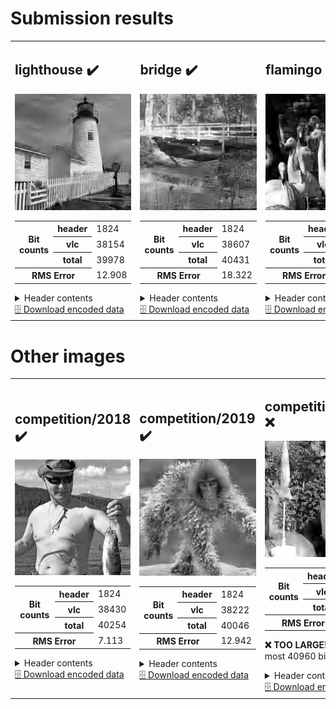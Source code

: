 <h1>Submission results</h1>

<table>
<tr>
<td>
<h2>lighthouse ✔️</h2>
<img src="./lighthouse.svg?raw=true" alt="lighthouse (output)">
<table>
<tr><th rowspan='3' scope='row'>Bit counts</th><th scope='row'>header</th><td>1824</td></tr>
<tr><th scope='row'>vlc</th><td>38154</td></tr>
<tr><th scope='row'>total</th><td>39978</td></tr>
<tr><th colspan='2' scope='row'>RMS Error</th><td>12.908</td></tr>
</table>
<details><summary>Header contents</summary><pre>
(HuffmanTable(bits=array([ 0,  2,  1,  1,  3,  6,  8,  7,  9,  8, 10,  5,  5,  2, 95,  0]), huffval=array([  1, 240,   2,  17,  18,  33,  49,   3,  65,  81,  97, 113, 145,
        34,  50, 129, 161, 177, 193, 209, 225,   4,  19,  66,  82, 114,
       130, 241,  35,  51,  98, 146, 162, 178, 194, 210, 242,   5,   6,
        20,  21,  52,  67,  83, 226,   0,  22,  68,  84,  99, 100, 115,
       131, 147, 227,  36,  37,  53, 179, 195, 116, 117, 164, 211, 243,
         7,   8,   9,  10,  23,  24,  25,  26,  38,  39,  40,  41,  42,
        54,  55,  56,  57,  58,  69,  70,  71,  72,  73,  74,  85,  86,
        87,  88,  89,  90, 101, 102, 103, 104, 105, 106, 118, 119, 120,
       121, 122, 132, 133, 134, 135, 136, 137, 138, 148, 149, 150, 151,
       152, 153, 154, 163, 165, 166, 167, 168, 169, 170, 180, 181, 182,
       183, 184, 185, 186, 196, 197, 198, 199, 200, 201, 202, 212, 213,
       214, 215, 216, 217, 218, 228, 229, 230, 231, 232, 233, 234, 244,
       245, 246, 247, 248, 249, 250])), array([[ 1.539 ,  1.227 ,  1.049 ,  1.373 ,  1.018 ,  0.827 ,  1.713 ,
         1.    ],
       [ 1.908 ,  1.454 ,  1.145 ,  1.003 ,  0.894 ,  0.82  ,  1.8545,
        15.77  ],
       [ 6.508 ,  4.363 ,  2.898 ,  2.365 ,  1.983 ,  1.171 ,  1.591 ,
        15.77  ]], dtype=float16), 6.434)
</pre></details>
<a href="./lighthouse.pkl?raw=true" download>🗄️ Download encoded data</a>
</td>
<td>
<h2>bridge ✔️</h2>
<img src="./bridge.svg?raw=true" alt="bridge (output)">
<table>
<tr><th rowspan='3' scope='row'>Bit counts</th><th scope='row'>header</th><td>1824</td></tr>
<tr><th scope='row'>vlc</th><td>38607</td></tr>
<tr><th scope='row'>total</th><td>40431</td></tr>
<tr><th colspan='2' scope='row'>RMS Error</th><td>18.322</td></tr>
</table>
<details><summary>Header contents</summary><pre>
(HuffmanTable(bits=array([ 0,  1,  1,  4,  5,  9,  4,  4,  8,  5, 10, 11,  0,  3, 97,  0]), huffval=array([240,   1,   2,  17,  33,  49,  18,  65,  81,  97, 113,   3,  34,
       129, 145, 161, 177, 193, 209, 241,  19,  50,  66, 225,   4,  82,
        98, 114,   5,  35,  67, 130, 146, 178, 194, 242,   6,  20,  51,
       162, 210,   0,   7,   8,  21,  36,  37,  83, 115, 131, 226,  38,
        52,  53, 100, 116, 147, 148, 163, 179, 195, 243,   9,  10,  22,
        23,  24,  25,  26,  39,  40,  41,  42,  54,  55,  56,  57,  58,
        68,  69,  70,  71,  72,  73,  74,  84,  85,  86,  87,  88,  89,
        90,  99, 101, 102, 103, 104, 105, 106, 117, 118, 119, 120, 121,
       122, 132, 133, 134, 135, 136, 137, 138, 149, 150, 151, 152, 153,
       154, 164, 165, 166, 167, 168, 169, 170, 180, 181, 182, 183, 184,
       185, 186, 196, 197, 198, 199, 200, 201, 202, 211, 212, 213, 214,
       215, 216, 217, 218, 227, 228, 229, 230, 231, 232, 233, 234, 244,
       245, 246, 247, 248, 249, 250])), array([[ 4.42 ,  3.068,  2.592,  2.502,  2.088,  2.281,  1.661,  1.   ],
       [ 3.746,  2.441,  2.035,  1.78 ,  1.337,  1.298,  2.457, 30.12 ],
       [ 9.52 ,  5.375,  3.994,  3.607,  3.365,  2.844,  3.77 , 30.12 ]],
      dtype=float16), 3.527)
</pre></details>
<a href="./bridge.pkl?raw=true" download>🗄️ Download encoded data</a>
</td>
<td>
<h2>flamingo ✔️</h2>
<img src="./flamingo.svg?raw=true" alt="flamingo (output)">
<table>
<tr><th rowspan='3' scope='row'>Bit counts</th><th scope='row'>header</th><td>1824</td></tr>
<tr><th scope='row'>vlc</th><td>38263</td></tr>
<tr><th scope='row'>total</th><td>40087</td></tr>
<tr><th colspan='2' scope='row'>RMS Error</th><td>15.320</td></tr>
</table>
<details><summary>Header contents</summary><pre>
(HuffmanTable(bits=array([ 0,  1,  1,  3,  5, 10,  8,  9,  6,  7,  6, 11,  3,  0, 91,  1]), huffval=array([240,   1,   2,  17,  33,   3,  18,  49,  65,  81,   4,  19,  34,
        50,  97, 113, 129, 145, 161, 177,   5,  66,  82,  98, 193, 209,
       225, 241,  20,  35,  51, 114, 130, 146, 162, 178, 194,   6,  67,
        83, 210, 226, 242,  21,  36,  52, 115, 131, 147, 179,   0,  22,
        37,  53,  99, 163,   7,   8,  23,  68,  84, 100, 101, 116, 132,
       195, 227, 149, 211, 243,   9,  10,  24,  25,  26,  38,  39,  40,
        41,  42,  54,  55,  56,  57,  58,  69,  70,  71,  72,  73,  74,
        85,  86,  87,  88,  89,  90, 102, 103, 104, 105, 106, 117, 118,
       119, 120, 121, 122, 133, 134, 135, 136, 137, 138, 148, 150, 151,
       152, 153, 154, 164, 165, 166, 167, 168, 169, 170, 180, 181, 182,
       183, 184, 185, 186, 196, 197, 198, 199, 200, 201, 202, 212, 213,
       214, 215, 216, 217, 218, 228, 229, 230, 231, 232, 233, 234, 244,
       245, 246, 247, 248, 249, 250])), array([[ 5.5  ,  3.346,  2.252,  1.504,  1.629,  2.018,  6.453,  1.   ],
       [ 7.37 ,  4.656,  3.121,  2.361,  2.021,  1.235,  2.197, 47.72 ],
       [15.03 ,  9.086,  5.492,  3.654,  2.58 ,  1.768,  4.77 , 47.72 ]],
      dtype=float16), 2.674)
</pre></details>
<a href="./flamingo.pkl?raw=true" download>🗄️ Download encoded data</a>
</td>
</tr>
</table>
<h1>Other images</h1>

<table>
<tr>
<td>
<h2>competition/2018 ✔️</h2>
<img src="./competition/2018.svg?raw=true" alt="competition/2018 (output)">
<table>
<tr><th rowspan='3' scope='row'>Bit counts</th><th scope='row'>header</th><td>1824</td></tr>
<tr><th scope='row'>vlc</th><td>38430</td></tr>
<tr><th scope='row'>total</th><td>40254</td></tr>
<tr><th colspan='2' scope='row'>RMS Error</th><td>7.113</td></tr>
</table>
<details><summary>Header contents</summary><pre>
(HuffmanTable(bits=array([ 0,  2,  0,  2,  5,  7,  8,  4,  8,  7,  6,  8,  7,  1, 97,  0]), huffval=array([  1, 240,   2,  17,   3,  33,  49,  65,  81,   4,  18,  97, 113,
       129, 145, 209,   5,  34,  50, 161, 177, 193, 225, 241,  19,  66,
        82, 114,   6,  20,  35,  51,  98, 130, 146, 178,  36,  83, 162,
       194, 210, 226, 242,   0,   8,  21,  67,  99, 115,   7,   9,  22,
        52,  68,  69, 163, 179,  23, 116, 131, 147, 195, 211, 243,  10,
        24,  25,  26,  37,  38,  39,  40,  41,  42,  53,  54,  55,  56,
        57,  58,  70,  71,  72,  73,  74,  84,  85,  86,  87,  88,  89,
        90, 100, 101, 102, 103, 104, 105, 106, 117, 118, 119, 120, 121,
       122, 132, 133, 134, 135, 136, 137, 138, 148, 149, 150, 151, 152,
       153, 154, 164, 165, 166, 167, 168, 169, 170, 180, 181, 182, 183,
       184, 185, 186, 196, 197, 198, 199, 200, 201, 202, 212, 213, 214,
       215, 216, 217, 218, 227, 228, 229, 230, 231, 232, 233, 234, 244,
       245, 246, 247, 248, 249, 250])), array([[ 8.   ,  4.207,  3.07 ,  2.162,  1.805,  1.696,  1.236,  1.   ],
       [ 9.37 ,  4.926,  2.996,  2.27 ,  1.949,  1.305,  1.896, 41.22 ],
       [28.62 ,  8.586,  5.66 ,  4.29 ,  2.994,  2.385,  3.123, 41.22 ]],
      dtype=float16), 1.13)
</pre></details>
<a href="./competition/2018.pkl?raw=true" download>🗄️ Download encoded data</a>
</td>
<td>
<h2>competition/2019 ✔️</h2>
<img src="./competition/2019.svg?raw=true" alt="competition/2019 (output)">
<table>
<tr><th rowspan='3' scope='row'>Bit counts</th><th scope='row'>header</th><td>1824</td></tr>
<tr><th scope='row'>vlc</th><td>38222</td></tr>
<tr><th scope='row'>total</th><td>40046</td></tr>
<tr><th colspan='2' scope='row'>RMS Error</th><td>12.942</td></tr>
</table>
<details><summary>Header contents</summary><pre>
(HuffmanTable(bits=array([ 0,  1,  2,  2,  5,  9,  3,  5,  9,  7, 12,  7,  0,  3, 97,  0]), huffval=array([240,   1,  17,   2,  33,  18,  49,  65,  81,  97,   3, 113, 129,
       145, 161, 177, 193, 209, 225,  34,  50, 241,   4,  19,  66,  82,
        98,   5,  20,  35, 114, 130, 146, 178, 194, 226,  21,  51,  67,
        83, 162, 210, 242,   0,   6,   7,  22,  36,  52,  53,  99, 115,
       131, 147, 163,  23,  37,  38,  54,  68, 179, 227,   8,   9,  10,
        24,  25,  26,  39,  40,  41,  42,  55,  56,  57,  58,  69,  70,
        71,  72,  73,  74,  84,  85,  86,  87,  88,  89,  90, 100, 101,
       102, 103, 104, 105, 106, 116, 117, 118, 119, 120, 121, 122, 132,
       133, 134, 135, 136, 137, 138, 148, 149, 150, 151, 152, 153, 154,
       164, 165, 166, 167, 168, 169, 170, 180, 181, 182, 183, 184, 185,
       186, 195, 196, 197, 198, 199, 200, 201, 202, 211, 212, 213, 214,
       215, 216, 217, 218, 228, 229, 230, 231, 232, 233, 234, 243, 244,
       245, 246, 247, 248, 249, 250])), array([[ 2.818 ,  1.917 ,  1.6   ,  1.49  ,  0.9575,  1.14  ,  1.153 ,
         1.    ],
       [ 2.61  ,  1.759 ,  1.516 ,  1.535 ,  1.088 ,  1.578 ,  1.051 ,
        18.23  ],
       [ 5.566 ,  3.156 ,  2.11  ,  2.379 ,  1.783 ,  0.994 ,  1.7   ,
        18.23  ]], dtype=float16), 4.91)
</pre></details>
<a href="./competition/2019.pkl?raw=true" download>🗄️ Download encoded data</a>
</td>
<td>
<h2>competition/2020 ❌</h2>
<img src="./competition/2020.svg?raw=true" alt="competition/2020 (output)">
<table>
<tr><th rowspan='3' scope='row'>Bit counts</th><th scope='row'>header</th><td>1824</td></tr>
<tr><th scope='row'>vlc</th><td>44118</td></tr>
<tr><th scope='row'>total</th><td>45942</td></tr>
<tr><th colspan='2' scope='row'>RMS Error</th><td>27.078</td></tr>
</table>
<p><b>❌ TOO LARGE!</b> Must be at most 40960 bits</p>
<details><summary>Header contents</summary><pre>
(HuffmanTable(bits=array([ 0,  1,  1,  3,  7,  6, 10,  2, 13,  5,  5, 11,  6,  3, 89,  0]), huffval=array([240,   1,   2,  17,  33,  18,  34,  49,  65,  81,  97, 113,   3,
        50, 129, 145, 161, 177,   4,  19,  35,  66,  82,  98, 193, 209,
       225, 241,  51, 114,  20,  52,  67,  83,  99, 130, 146, 162, 178,
       194, 210, 226, 242,   5,  21,  36,  68, 115,   0,  22, 131, 179,
       211,   6,  37,  38,  39,  53,  54,  84, 100, 148, 195, 227,  70,
       132, 147, 163, 196, 243,   7,   8,   9,  10,  23,  24,  25,  26,
        40,  41,  42,  55,  56,  57,  58,  69,  71,  72,  73,  74,  85,
        86,  87,  88,  89,  90, 101, 102, 103, 104, 105, 106, 116, 117,
       118, 119, 120, 121, 122, 133, 134, 135, 136, 137, 138, 149, 150,
       151, 152, 153, 154, 164, 165, 166, 167, 168, 169, 170, 180, 181,
       182, 183, 184, 185, 186, 197, 198, 199, 200, 201, 202, 212, 213,
       214, 215, 216, 217, 218, 228, 229, 230, 231, 232, 233, 234, 244,
       245, 246, 247, 248, 249, 250])), array([[ 2.18 ,  1.38 ,  1.256,  1.254,  1.036,  1.06 ,  6.67 ,  1.   ],
       [ 2.43 ,  1.591,  1.384,  1.357,  1.234,  1.006,  2.47 , 25.98 ],
       [ 5.37 ,  2.36 ,  1.667,  1.973,  2.428,  1.574,  5.688, 25.98 ]],
      dtype=float16), 9.99)
</pre></details>
<a href="./competition/2020.pkl?raw=true" download>🗄️ Download encoded data</a>
</td>
<td>
<h2>competition/2021 ✔️</h2>
<img src="./competition/2021.svg?raw=true" alt="competition/2021 (output)">
<table>
<tr><th rowspan='3' scope='row'>Bit counts</th><th scope='row'>header</th><td>1824</td></tr>
<tr><th scope='row'>vlc</th><td>38317</td></tr>
<tr><th scope='row'>total</th><td>40141</td></tr>
<tr><th colspan='2' scope='row'>RMS Error</th><td>13.197</td></tr>
</table>
<details><summary>Header contents</summary><pre>
(HuffmanTable(bits=array([ 0,  1,  2,  2,  5,  5, 11,  6,  8,  7,  4, 16,  0,  0, 95,  0]), huffval=array([240,   1,  17,   2,  33,   3,  18,  49,  65,  81,  34,  97, 113,
       129, 145,   4,  19,  50,  66,  82, 161, 177, 193, 209, 225, 241,
        35,  98, 114, 130, 162, 178,   5,  20,  51,  67, 146, 194, 210,
       242,  21,  36,  83,  99, 115, 131, 226,   0,  53, 163, 211,   6,
        22,  24,  37,  52,  68,  69,  84, 100, 116, 147, 164, 179, 180,
       212, 243,   7,   8,   9,  10,  23,  25,  26,  38,  39,  40,  41,
        42,  54,  55,  56,  57,  58,  70,  71,  72,  73,  74,  85,  86,
        87,  88,  89,  90, 101, 102, 103, 104, 105, 106, 117, 118, 119,
       120, 121, 122, 132, 133, 134, 135, 136, 137, 138, 148, 149, 150,
       151, 152, 153, 154, 165, 166, 167, 168, 169, 170, 181, 182, 183,
       184, 185, 186, 195, 196, 197, 198, 199, 200, 201, 202, 213, 214,
       215, 216, 217, 218, 227, 228, 229, 230, 231, 232, 233, 234, 244,
       245, 246, 247, 248, 249, 250])), array([[ 2.42 ,  1.622,  1.296,  1.06 ,  0.995,  1.797,  6.152,  1.   ],
       [ 2.803,  1.897,  1.668,  1.482,  1.401,  1.493,  1.146, 20.75 ],
       [ 8.43 ,  4.824,  3.453,  2.791,  1.94 ,  2.465,  2.148, 20.75 ]],
      dtype=float16), 4.793)
</pre></details>
<a href="./competition/2021.pkl?raw=true" download>🗄️ Download encoded data</a>
</td>
<td>
<h2>competition/2022 ✔️</h2>
<img src="./competition/2022.svg?raw=true" alt="competition/2022 (output)">
<table>
<tr><th rowspan='3' scope='row'>Bit counts</th><th scope='row'>header</th><td>1824</td></tr>
<tr><th scope='row'>vlc</th><td>38135</td></tr>
<tr><th scope='row'>total</th><td>39959</td></tr>
<tr><th colspan='2' scope='row'>RMS Error</th><td>11.281</td></tr>
</table>
<details><summary>Header contents</summary><pre>
(HuffmanTable(bits=array([ 0,  2,  0,  2,  3,  9, 10,  7, 10,  7,  6, 10,  5,  0, 91,  0]), huffval=array([  1, 240,   2,  17,  18,  33,  49,   3,  34,  65,  81,  97, 113,
       129, 161, 177,   4,  19,  50,  66,  82, 145, 193, 209, 225, 241,
        35,  98, 114, 130, 146, 162, 242,   5,   6,  20,  51,  67,  83,
       178, 194, 210, 226,  21,  36,  52,  99, 131, 147, 163,   0,   7,
        37, 115, 195, 211,   8,  22,  23,  38,  53,  85, 100, 116, 179,
       227,  69, 164, 212, 228, 243,   9,  10,  24,  25,  26,  39,  40,
        41,  42,  54,  55,  56,  57,  58,  68,  70,  71,  72,  73,  74,
        84,  86,  87,  88,  89,  90, 101, 102, 103, 104, 105, 106, 117,
       118, 119, 120, 121, 122, 132, 133, 134, 135, 136, 137, 138, 148,
       149, 150, 151, 152, 153, 154, 165, 166, 167, 168, 169, 170, 180,
       181, 182, 183, 184, 185, 186, 196, 197, 198, 199, 200, 201, 202,
       213, 214, 215, 216, 217, 218, 229, 230, 231, 232, 233, 234, 244,
       245, 246, 247, 248, 249, 250])), array([[ 2.818 ,  2.082 ,  1.811 ,  1.267 ,  0.9   ,  1.1   ,  1.394 ,
         1.    ],
       [ 3.06  ,  2.363 ,  1.779 ,  1.343 ,  1.175 ,  0.9253,  1.466 ,
        24.61  ],
       [ 6.035 ,  3.734 ,  2.822 ,  2.367 ,  1.9375,  1.4   ,  1.544 ,
        24.61  ]], dtype=float16), 4.605)
</pre></details>
<a href="./competition/2022.pkl?raw=true" download>🗄️ Download encoded data</a>
</td>
</tr>
</table>

